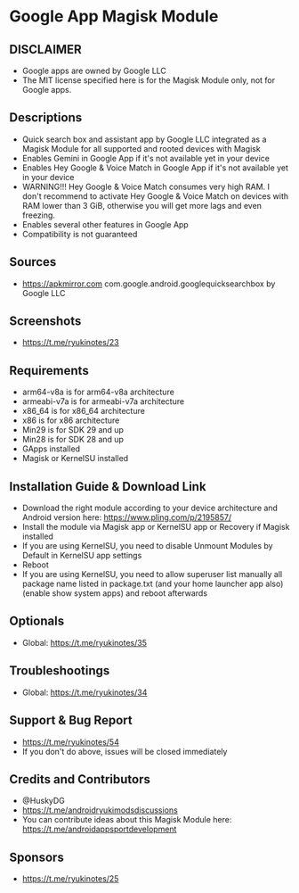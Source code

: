 # Google App Magisk Module

## DISCLAIMER
- Google apps are owned by Google LLC
- The MIT license specified here is for the Magisk Module only, not for Google apps.

## Descriptions
- Quick search box and assistant app by Google LLC integrated as a Magisk Module for all supported and rooted devices with Magisk
- Enables Gemini in Google App if it's not available yet in your device
- Enables Hey Google & Voice Match in Google App if it's not available yet in your device
- WARNING!!! Hey Google & Voice Match consumes very high RAM. I don't recommend to activate Hey Google & Voice Match on devices with RAM lower than 3 GiB, otherwise you will get more lags and even freezing.
- Enables several other features in Google App
- Compatibility is not guaranteed

## Sources
- https://apkmirror.com com.google.android.googlequicksearchbox by Google LLC

## Screenshots
- https://t.me/ryukinotes/23

## Requirements
- arm64-v8a is for arm64-v8a architecture
- armeabi-v7a is for armeabi-v7a architecture
- x86_64 is for x86_64 architecture
- x86 is for x86 architecture
- Min29 is for SDK 29 and up
- Min28 is for SDK 28 and up
- GApps installed
- Magisk or KernelSU installed

## Installation Guide & Download Link
- Download the right module according to your device architecture and Android version here: https://www.pling.com/p/2195857/
- Install the module via Magisk app or KernelSU app or Recovery if Magisk installed
- If you are using KernelSU, you need to disable Unmount Modules by Default in KernelSU app settings
- Reboot
- If you are using KernelSU, you need to allow superuser list manually all package name listed in package.txt (and your home launcher app also) (enable show system apps) and reboot afterwards

## Optionals
- Global: https://t.me/ryukinotes/35

## Troubleshootings
- Global: https://t.me/ryukinotes/34

## Support & Bug Report
- https://t.me/ryukinotes/54
- If you don't do above, issues will be closed immediately

## Credits and Contributors
- @HuskyDG
- https://t.me/androidryukimodsdiscussions
- You can contribute ideas about this Magisk Module here: https://t.me/androidappsportdevelopment

## Sponsors
- https://t.me/ryukinotes/25



